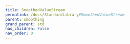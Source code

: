 ```yaml
---
title: SmoothedValueStream
permalink: /docs/StandardLibrary#SmoothedValueStream
parent: smoothing
grand_parent: std
has_children: False
nav_order: 0
---
```

